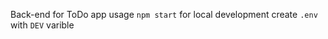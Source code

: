 Back-end for ToDo app
usage ```npm start```
for local development create ```.env``` with ```DEV``` varible
